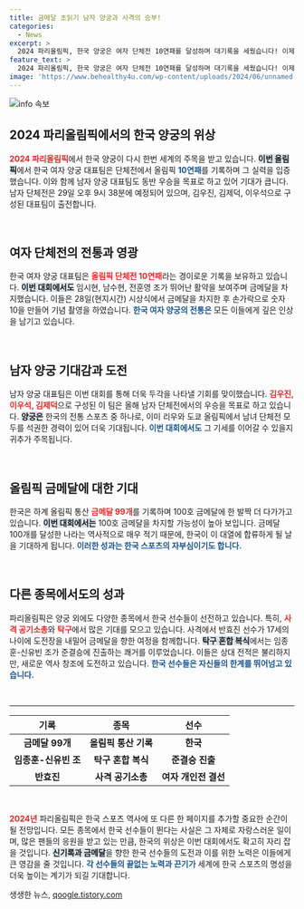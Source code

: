 ```yaml
---
title: 금메달 초읽기 남자 양궁과 사격의 승부!
categories:
  - News
excerpt: >
  2024 파리올림픽, 한국 양궁은 여자 단체전 10연패를 달성하며 대기록을 세웠습니다! 이제 남자 대표팀이 동반 우승에 도전하며 한국의 100번째 금메달을 노리고 있습니다. 클릭해 이 역사적인 순간을 함께하세요!
feature_text: >
  2024 파리올림픽, 한국 양궁은 여자 단체전 10연패를 달성하며 대기록을 세웠습니다! 이제 남자 대표팀이 동반 우승에 도전하며 한국의 100번째 금메달을 노리고 있습니다. 클릭해 이 역사적인 순간을 함께하세요!
image: 'https://www.behealthy4u.com/wp-content/uploads/2024/06/unnamed-file.png'
---
```


<p><img src="https://www.behealthy4u.com/wp-content/uploads/2024/06/unnamed-file.png" alt="info 속보" /></p>

<h2 data-ke-size="size26">2024 파리올림픽에서의 한국 양궁의 위상</h2>

<p data-ke-size="size16"><b><span style="color: #ee2323;">2024 파리올림픽</span></b>에서 한국 양궁이 다시 한번 세계의 주목을 받고 있습니다. <b><span style="background-color: #21538527;">이번 올림픽</span></b>에서 한국 여자 양궁 대표팀은 단체전에서 올림픽 <b><span style="color: #1a5490;">10연패</span></b>를 기록하며 그 실력을 입증했습니다. 이와 함께 남자 양궁 대표팀도 동반 우승을 목표로 하고 있어 기대가 큽니다. 남자 단체전은 29일 오후 9시 38분에 예정되어 있으며, 김우진, 김제덕, 이우석으로 구성된 대표팀이 출전합니다.</p>

<p data-ke-size="size16">&nbsp;</p>

<h2 data-ke-size="size26">여자 단체전의 전통과 영광</h2>

<p data-ke-size="size16">한국 여자 양궁 대표팀은 <b><span style="color: #ee2323;">올림픽 단체전 10연패</span></b>라는 경이로운 기록을 보유하고 있습니다. <b><span style="background-color: #21538527;">이번 대회에서도</span></b> 임시현, 남수현, 전훈영 조가 뛰어난 활약을 보여주며 금메달을 차지했습니다. 이들은 28일(현지시간) 시상식에서 금메달을 차지한 후 손가락으로 숫자 10을 만들어 기념 촬영을 하였습니다. <b><span style="color: #1a5490;">한국 여자 양궁의 전통은</span></b> 모든 이들에게 깊은 인상을 남기고 있습니다.</p>

<p data-ke-size="size16">&nbsp;</p>

<h2 data-ke-size="size26">남자 양궁 기대감과 도전</h2>

<p data-ke-size="size16">남자 양궁 대표팀은 이번 대회를 통해 더욱 두각을 나타낼 기회를 맞이했습니다. <b><span style="color: #ee2323;">김우진, 이우석, 김제덕</span></b>으로 구성된 이 팀은 올해 남자 단체전에서의 우승을 목표로 하고 있습니다. <b><span style="background-color: #21538527;">양궁은</span></b> 한국의 전통 스포츠 중 하나로, 이미 리우와 도쿄 올림픽에서 남녀 단체전 모두를 석권한 경력이 있어 더욱 기대됩니다. <b><span style="color: #1a5490;">이번 대회에서도</span></b> 그 기세를 이어갈 수 있을지 귀추가 주목됩니다.</p>

<p data-ke-size="size16">&nbsp;</p>

<h2 data-ke-size="size26">올림픽 금메달에 대한 기대</h2>

<p data-ke-size="size16">한국은 하계 올림픽 통산 <b><span style="color: #ee2323;">금메달 99개</span></b>를 기록하며 100호 금메달에 한 발짝 더 다가가고 있습니다. <b><span style="background-color: #21538527;">이번 대회에서는</span></b> 100호 금메달을 차지할 가능성이 높아 보입니다. 금메달 100개를 달성한 나라는 역사적으로 매우 적기 때문에, 한국이 이 대열에 합류하게 될 날을 기대하게 됩니다. <b><span style="color: #1a5490;">이러한 성과는 한국 스포츠의 자부심이기도 합니다.</span></b></p>

<p data-ke-size="size16">&nbsp;</p>

<h2 data-ke-size="size26">다른 종목에서도의 성과</h2>

<p data-ke-size="size16">파리올림픽은 양궁 외에도 다양한 종목에서 한국 선수들이 선전하고 있습니다. 특히, <b><span style="color: #ee2323;">사격 공기소총</span></b>와 <b><span style="color: #ee2323;">탁구</span></b>에서 많은 기대를 모으고 있습니다. 사격에서 반효진 선수가 17세의 나이에 도전장을 내밀어 금메달을 향한 여정을 함께합니다. <b><span style="background-color: #21538527;">탁구 혼합 복식</span></b>에서는 임종훈-신유빈 조가 준결승에 진출하는 쾌거를 이루었습니다. 이들은 상대 전적은 불리하지만, 새로운 역사 창조에 도전하고 있습니다. <b><span style="color: #1a5490;">한국 선수들은 자신들의 한계를 뛰어넘고 있습니다.</span></b></p>

<p data-ke-size="size16">&nbsp;</p>

<hr>

<table style="width: 100%;">
    <thead>
        <tr>
            <th style="text-align: center;">기록</th>
            <th style="text-align: center;">종목</th>
            <th style="text-align: center;">선수</th>
        </tr>
    </thead>
    <tbody>
        <tr>
            <td style="text-align: center; height: 17px;"><b>금메달 99개</b></td>
            <td style="text-align: center; height: 17px;"><b>올림픽 통산 기록</b></td>
            <td style="text-align: center; height: 17px;"><b>한국</b></td>
        </tr>
        <tr>
            <td style="text-align: center; height: 17px;"><b>임종훈-신유빈 조</b></td>
            <td style="text-align: center; height: 17px;"><b>탁구 혼합 복식</b></td>
            <td style="text-align: center; height: 17px;"><b>준결승 진출</b></td>
        </tr>
        <tr>
            <td style="text-align: center; height: 17px;"><b>반효진</b></td>
            <td style="text-align: center; height: 17px;"><b>사격 공기소총</b></td>
            <td style="text-align: center; height: 17px;"><b>여자 개인전 결선</b></td>
        </tr>
    </tbody>
</table>

<p data-ke-size="size16">&nbsp;</p>

<p data-ke-size="size16"><b><span style="color: #ee2323;">2024년</span></b> 파리올림픽은 한국 스포츠 역사에 또 다른 한 페이지를 추가할 중요한 순간이 될 전망입니다. 모든 종목에서 한국 선수들이 뛴다는 사실은 그 자체로 자랑스러운 일이며, 많은 팬들의 응원을 받고 있는 만큼, 한국의 위상은 이번 대회에서도 확고히 자리 잡을 것입니다. <b><span style="background-color: #21538527;">신기록과 금메달</span></b>을 향한 한국 선수들의 도전과 이를 위한 노력은 이들에게 큰 영감을 줄 것입니다. <b><span style="color: #1a5490;">각 선수들의 끝없는 노력과 끈기가</span></b> 세계에 한국 스포츠의 명성을 더욱 높이는 계기가 되길 기대합니다.</p>
생생한 뉴스, <a href="https://qoogle.tistory.com" rel="dofollow">qoogle.tistory.com</a>


